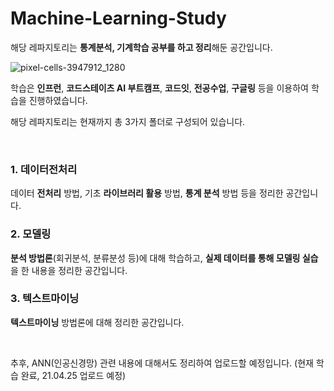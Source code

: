 # Machine-Learning-Study

해당 레파지토리는 **통계분석, 기계학습 공부를 하고 정리**해둔 공간입니다.

![pixel-cells-3947912_1280](https://user-images.githubusercontent.com/79372217/115179032-65d47000-a10d-11eb-963b-cd9271d7eaca.png)



학습은 **인프런**, **코드스테이츠 AI 부트캠프**, **코드잇**, **전공수업**, **구글링** 등을 이용하여 학습을 진행하였습니다.

해당 레파지토리는 현재까지 총 3가지 폴더로 구성되어 있습니다.

&nbsp;

### **1. 데이터전처리**

데이터 **전처리** 방법, 기초 **라이브러리 활용** 방법, **통계 분석** 방법 등을 정리한 공간입니다.

### **2. 모델링**

**분석 방법론**(회귀분석, 분류분성 등)에 대해 학습하고, **실제 데이터를 통해 모델링 실습**을 한 내용을 정리한 공간입니다.

### **3. 텍스트마이닝**

**텍스트마이닝** 방법론에 대해 정리한 공간입니다.


&nbsp;

추후, ANN(인공신경망) 관련 내용에 대해서도 정리하여 업로드할 예정입니다. (현재 학습 완료, 21.04.25 업로드 예정)
